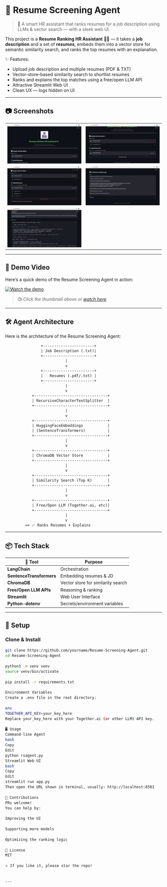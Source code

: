 # 📄 Resume Screening Agent

> 🚀 A smart HR assistant that ranks resumes for a job description using LLMs & vector search — with a sleek web UI.

This project is a **Resume Ranking HR Assistant** 🧑‍💼 — it takes a **job description** and a set of **resumes**, embeds them into a vector store for semantic similarity search, and ranks the top resumes with an explanation.

✨ Features:
- Upload job description and multiple resumes (PDF & TXT)
- Vector-store-based similarity search to shortlist resumes
- Ranks and explains the top matches using a free/open LLM API
- Attractive Streamlit Web UI
- Clean UX — logs hidden on UI

---

## 📷 Screenshots

|  |  |
|-----------|----------------|
| ![Homepage](screenshots/homepage.png) | ![Upload](screenshots/upload.png) | 
| ![Load](screenshots/loading.png) | ![Results](screenshots/Result.png) | | 
| ![Logs](screenshots/Logs.png)

---

## 🎥 Demo Video

Here’s a quick demo of the Resume Screening Agent in action:  

[![Watch the demo](https://img.youtube.com/vi/IEBO5puya80/0.jpg)](https://youtu.be/IEBO5puya80)  

> 📺 *Click the thumbnail above or [watch here]([https://www.youtube.com/watch?v=your-video-id-here](https://www.youtube.com/watch?v=IEBO5puya80)).*

---

## 🛠️ Agent Architecture

Here is the architecture of the Resume Screening Agent:

                    +-----------------------+
                    | Job Description (.txt)|
                    +-----------------------+
                               |
                               v
                    +-----------------------+
                    |   Resumes (.pdf/.txt) |
                    +-----------------------+
                               |
                               v
                +---------------------------------+
                | RecursiveCharacterTextSplitter  |
                +---------------------------------+
                               |
                               v
                +---------------------------------+
                | HuggingFaceEmbeddings           |
                | (SentenceTransformers)          |
                +---------------------------------+
                               |
                               v
                +---------------------------------+
                | ChromaDB Vector Store           |
                +---------------------------------+
                               |
                               v
                +---------------------------------+
                | Similarity Search (Top K)       |
                +---------------------------------+
                               |
                               v
                +---------------------------------+
                | Free/Open LLM (Together.ai, etc)|
                +---------------------------------+
                               |
                               v
             => ✅ Ranks Resumes + Explains


---

## 📦 Tech Stack

| 🧰 Tool                    | Purpose                                |
|-----------------------------|----------------------------------------|
| **LangChain**              | Orchestration                         |
| **SentenceTransformers**   | Embedding resumes & JD                |
| **ChromaDB**               | Vector store for similarity search    |
| **Free/Open LLM APIs**     | Reasoning & ranking                   |
| **Streamlit**              | Web User Interface                    |
| **Python-dotenv**          | Secrets/environment variables         |

---

## 🚀 Setup

### Clone & Install
```bash
git clone https://github.com/yourname/Resume-Screening-Agent.git
cd Resume-Screening-Agent

python3 -m venv venv
source venv/bin/activate

pip install -r requirements.txt

Environment Variables
Create a .env file in the root directory:

env
TOGETHER_API_KEY=your_key_here
Replace your_key_here with your Together.ai (or other LLM) API key.

🖥️ Usage
Command-line Agent
bash
Copy
Edit
python rsagent.py
Streamlit Web UI
bash
Copy
Edit
streamlit run app.py
Then open the URL shown in terminal, usually: http://localhost:8501

🤝 Contributions
PRs welcome!
You can help by:

Improving the UI

Supporting more models

Optimizing the ranking logic

📄 License
MIT

⭐ If you like it, please star the repo!


---  
